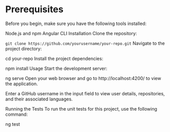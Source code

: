 
# Prerequisites
Before you begin, make sure you have the following tools installed:

Node.js and npm
Angular CLI
Installation
Clone the repository:

`git clone https://github.com/yourusername/your-repo.git`
Navigate to the project directory:

cd your-repo
Install the project dependencies:

npm install
Usage
Start the development server:

ng serve
Open your web browser and go to http://localhost:4200/ to view the application.

Enter a GitHub username in the input field to view user details, repositories, and their associated languages.

Running the Tests
To run the unit tests for this project, use the following command:

ng test

